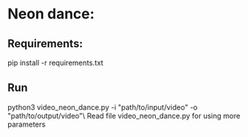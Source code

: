 # Neon dance:
## Requirements:
  pip install -r requirements.txt
## Run
  python3 video_neon_dance.py -i "path/to/input/video" -o "path/to/output/video"\\
  Read file video_neon_dance.py for using more parameters
